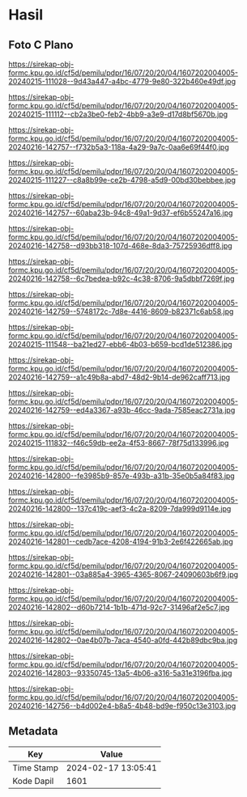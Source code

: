 # Hasil

## Foto C Plano

https://sirekap-obj-formc.kpu.go.id/cf5d/pemilu/pdpr/16/07/20/20/04/1607202004005-20240215-111028--9d43a447-a4bc-4779-9e80-322b460e49df.jpg

https://sirekap-obj-formc.kpu.go.id/cf5d/pemilu/pdpr/16/07/20/20/04/1607202004005-20240215-111112--cb2a3be0-feb2-4bb9-a3e9-d17d8bf5670b.jpg

https://sirekap-obj-formc.kpu.go.id/cf5d/pemilu/pdpr/16/07/20/20/04/1607202004005-20240216-142757--f732b5a3-118a-4a29-9a7c-0aa6e69f44f0.jpg

https://sirekap-obj-formc.kpu.go.id/cf5d/pemilu/pdpr/16/07/20/20/04/1607202004005-20240215-111227--c8a8b99e-ce2b-4798-a5d9-00bd30bebbee.jpg

https://sirekap-obj-formc.kpu.go.id/cf5d/pemilu/pdpr/16/07/20/20/04/1607202004005-20240216-142757--60aba23b-94c8-49a1-9d37-ef6b55247a16.jpg

https://sirekap-obj-formc.kpu.go.id/cf5d/pemilu/pdpr/16/07/20/20/04/1607202004005-20240216-142758--d93bb318-107d-468e-8da3-75725936dff8.jpg

https://sirekap-obj-formc.kpu.go.id/cf5d/pemilu/pdpr/16/07/20/20/04/1607202004005-20240216-142758--6c7bedea-b92c-4c38-8706-9a5dbbf7269f.jpg

https://sirekap-obj-formc.kpu.go.id/cf5d/pemilu/pdpr/16/07/20/20/04/1607202004005-20240216-142759--5748172c-7d8e-4416-8609-b82371c6ab58.jpg

https://sirekap-obj-formc.kpu.go.id/cf5d/pemilu/pdpr/16/07/20/20/04/1607202004005-20240215-111548--ba21ed27-ebb6-4b03-b659-bcd1de512386.jpg

https://sirekap-obj-formc.kpu.go.id/cf5d/pemilu/pdpr/16/07/20/20/04/1607202004005-20240216-142759--a1c49b8a-abd7-48d2-9b14-de962caff713.jpg

https://sirekap-obj-formc.kpu.go.id/cf5d/pemilu/pdpr/16/07/20/20/04/1607202004005-20240216-142759--ed4a3367-a93b-46cc-9ada-7585eac2731a.jpg

https://sirekap-obj-formc.kpu.go.id/cf5d/pemilu/pdpr/16/07/20/20/04/1607202004005-20240215-111832--f46c59db-ee2a-4f53-8667-78f75d133996.jpg

https://sirekap-obj-formc.kpu.go.id/cf5d/pemilu/pdpr/16/07/20/20/04/1607202004005-20240216-142800--fe3985b9-857e-493b-a31b-35e0b5a84f83.jpg

https://sirekap-obj-formc.kpu.go.id/cf5d/pemilu/pdpr/16/07/20/20/04/1607202004005-20240216-142800--137c419c-aef3-4c2a-8209-7da999d9114e.jpg

https://sirekap-obj-formc.kpu.go.id/cf5d/pemilu/pdpr/16/07/20/20/04/1607202004005-20240216-142801--cedb7ace-4208-4194-91b3-2e6f422665ab.jpg

https://sirekap-obj-formc.kpu.go.id/cf5d/pemilu/pdpr/16/07/20/20/04/1607202004005-20240216-142801--03a885a4-3965-4365-8067-24090603b6f9.jpg

https://sirekap-obj-formc.kpu.go.id/cf5d/pemilu/pdpr/16/07/20/20/04/1607202004005-20240216-142802--d60b7214-1b1b-471d-92c7-31496af2e5c7.jpg

https://sirekap-obj-formc.kpu.go.id/cf5d/pemilu/pdpr/16/07/20/20/04/1607202004005-20240216-142802--0ae4b07b-7aca-4540-a0fd-442b89dbc9ba.jpg

https://sirekap-obj-formc.kpu.go.id/cf5d/pemilu/pdpr/16/07/20/20/04/1607202004005-20240216-142803--93350745-13a5-4b06-a316-5a31e3196fba.jpg

https://sirekap-obj-formc.kpu.go.id/cf5d/pemilu/pdpr/16/07/20/20/04/1607202004005-20240216-142756--b4d002e4-b8a5-4b48-bd9e-f950c13e3103.jpg


## Metadata

| Key        | Value               |
| ---------- | ------------------- |
| Time Stamp | 2024-02-17 13:05:41 |
| Kode Dapil | 1601                |



